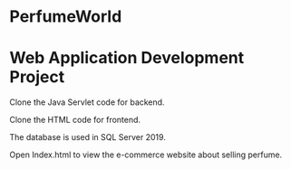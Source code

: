 # PerfumeWorld
# Web Application Development Project
Clone the Java Servlet code for backend.

Clone the HTML code for frontend.

The database is used in SQL Server 2019.

Open Index.html to view the e-commerce website about selling perfume.
